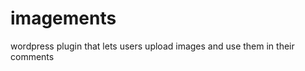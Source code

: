 imagements
==========

wordpress plugin that lets users upload images and use them in their comments
